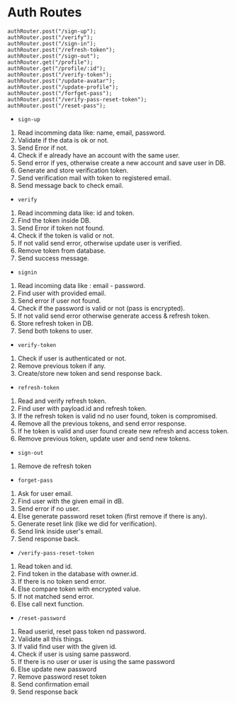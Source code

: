 # Auth Routes

```
authRouter.post("/sign-up");
authRouter.post("/verify");
authRouter.post("/sign-in");
authRouter.post("/refresh-token");
authRouter.post("/sign-out");
authRouter.get("/profile");
authRouter.get("/profile/:id");
authRouter.post("/verify-token");
authRouter.post("/update-avatar");
authRouter.post("/update-profile");
authRouter.post("/forfget-pass");
authRouter.post("/verify-pass-reset-token");
authRouter.post("/reset-pass");
```

-   `sign-up`

1. Read incomming data like: name, email, password.
2. Validate if the data is ok or not.
3. Send Error if not.
4. Check if e already have an account with the same user.
5. Send error if yes, otherwise create a new account and save user in DB.
6. Generate and store verification token.
7. Send verification mail with token to registered email.
8. Send message back to check email.

-   `verify`

1. Read incomming data like: id and token.
2. Find the token inside DB.
3. Send Error if token not found.
4. Check if the token is valid or not.
5. If not valid send error, otherwise update user is verified.
6. Remove token from database.
7. Send success message.

-   `signin`

1. Read incoming data like : email - password.
2. Find user with provided email.
3. Send error if user not found.
4. Check if the password is valid or not (pass is encrypted).
5. If not valid send error otherwise generate access & refresh token.
6. Store refresh token in DB.
7. Send both tokens to user.

-   `verify-token`

1. Check if user is authenticated or not.
2. Remove previous token if any.
3. Create/store new token and send response back.

-   `refresh-token`

1. Read and verify refresh token.
2. Find user with payload.id and refresh token.
3. If the refresh token is valid nd no user found, token is compromised.
4. Remove all the previous tokens, and send error response.
5. If he token is valid and user found create new refresh and access token.
6. Remove previous token, update user and send new tokens.

-   `sign-out`

1. Remove de refresh token

-   `forget-pass`

1. Ask for user email.
2. Find user with the given email in dB.
3. Send error if no user.
4. Else generate password reset token (first remove if there is any).
5. Generate reset link (like we did for verification).
6. Send link inside user's email.
7. Send response back.

-   `/verify-pass-reset-token`

1. Read token and id.
2. Find token in the database with owner.id.
3. If there is no token send error.
4. Else compare token with encrypted value.
5. If not matched send error.
6. Else call next function.

-   `/reset-password`

1. Read userid, reset pass token nd password.
2. Validate all this things.
3. If valid find user with the given id.
4. Check if user is using same password.
5. If there is no user or user is using the same password
6. Else update new password
7. Remove password reset token
8. Send confirmation email
9. Send response back

